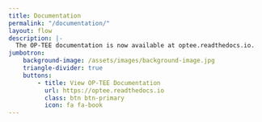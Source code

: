 ```yaml
---
title: Documentation
permalink: "/documentation/"
layout: flow
description: |-
  The OP-TEE documentation is now available at optee.readthedocs.io.
jumbotron:
    background-image: /assets/images/background-image.jpg
    triangle-divider: true
    buttons:
        - title: View OP-TEE Documentation
          url: https://optee.readthedocs.io
          class: btn btn-primary
          icon: fa fa-book
---
```

